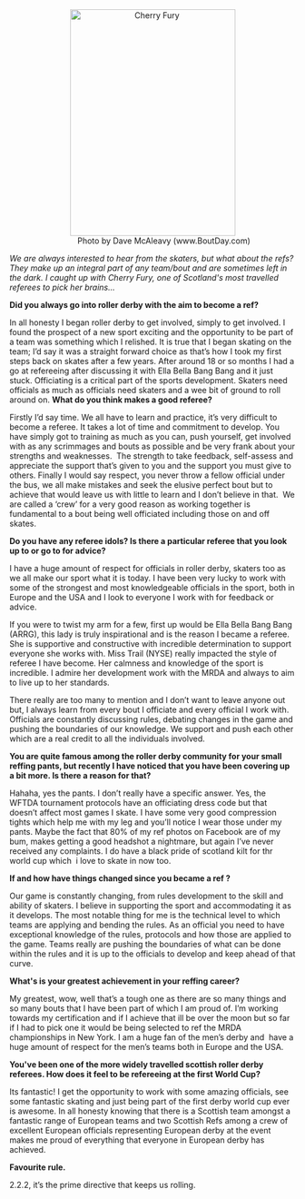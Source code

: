 <html><body><div class="mceTemp mceIEcenter" style="text-align:center;"><dl class="wp-caption aligncenter"><dt class="wp-caption-dt"><a href="http://www.scottishrollerderbyblog.com/2011/10/317384_2247634164423_1655254998_2203563_47769373_n.jpg"><img class="size-full wp-image-294  " title="Cherry Fury" src="http://www.scottishrollerderbyblog.com/2011/10/317384_2247634164423_1655254998_2203563_47769373_n.jpg" alt="Cherry Fury" width="291" height="399"></a></dt><dd class="wp-caption-dd">Photo by Dave McAleavy (www.BoutDay.com)</dd></dl></div>
<em>We are always interested to hear from the skaters, but what about the refs? They make up an integral part of any team/bout and are sometimes left in the dark. I caught up with Cherry Fury, one of Scotland's most travelled referees to pick her brains...</em>

<strong>Did you always go into roller derby with the aim to become a ref?</strong>

In all honesty I began roller derby to get involved, simply to get involved. I found the prospect of a new sport exciting and the opportunity to be part of a team was something which I relished. It is true that I began skating on the team; I’d say it was a straight forward choice as that’s how I took my first steps back on skates after a few years. After around 18 or so months I had a go at refereeing after discussing it with Ella Bella Bang Bang and it just stuck. Officiating is a critical part of the sports development. Skaters need officials as much as officials need skaters and a wee bit of ground to roll around on.
<strong>
What do you think makes a good referee?</strong>

Firstly I’d say time. We all have to learn and practice, it’s very difficult to become a referee. It takes a lot of time and commitment to develop. You have simply got to training as much as you can, push yourself, get involved with as any scrimmages and bouts as possible and be very frank about your strengths and weaknesses.  The strength to take feedback, self-assess and appreciate the support that’s given to you and the support you must give to others. Finally I would say respect, you never throw a fellow official under the bus, we all make mistakes and seek the elusive perfect bout but to achieve that would leave us with little to learn and I don’t believe in that.  We are called a ‘crew’ for a very good reason as working together is fundamental to a bout being well officiated including those on and off skates.
<strong></strong>

<strong>Do you have any referee idols? Is there a particular referee that you look up to or go to for advice?</strong>

I have a huge amount of respect for officials in roller derby, skaters too as we all make our sport what it is today. I have been very lucky to work with some of the strongest and most knowledgeable officials in the sport, both in Europe and the USA and I look to everyone I work with for feedback or advice.

If you were to twist my arm for a few, first up would be Ella Bella Bang Bang (ARRG), this lady is truly inspirational and is the reason I became a referee. She is supportive and constructive with incredible determination to support everyone she works with. Miss Trail (NYSE) really impacted the style of referee I have become. Her calmness and knowledge of the sport is incredible. I admire her development work with the MRDA and always to aim to live up to her standards.

There really are too many to mention and I don’t want to leave anyone out but, I always learn from every bout I officiate and every official I work with. Officials are constantly discussing rules, debating changes in the game and pushing the boundaries of our knowledge. We support and push each other which are a real credit to all the individuals involved.

<strong>You are quite famous among the roller derby community for your small reffing pants, but recently I have noticed that you have been covering up a bit more. Is there a reason for that?</strong>

Hahaha, yes the pants. I don’t really have a specific answer. Yes, the WFTDA tournament protocols have an officiating dress code but that doesn’t affect most games I skate. I have some very good compression tights which help me with my leg and you’ll notice I wear those under my pants. Maybe the fact that 80% of my ref photos on Facebook are of my bum, makes getting a good headshot a nightmare, but again I’ve never received any complaints. I do have a black pride of scotland kilt for thr world cup which  i love to skate in now too.

<strong>If and how have things changed since you became a ref ?</strong>

Our game is constantly changing, from rules development to the skill and ability of skaters. I believe in supporting the sport and accommodating it as it develops. The most notable thing for me is the technical level to which teams are applying and bending the rules. As an official you need to have exceptional knowledge of the rules, protocols and how those are applied to the game. Teams really are pushing the boundaries of what can be done within the rules and it is up to the officials to develop and keep ahead of that curve.

<strong>What's is your greatest achievement in your reffing career?</strong>

My greatest, wow, well that’s a tough one as there are so many things and so many bouts that I have been part of which I am proud of. I’m working towards my certification and if I achieve that ill be over the moon but so far if I had to pick one it would be being selected to ref the MRDA championships in New York. I am a huge fan of the men’s derby and  have a huge amount of respect for the men’s teams both in Europe and the USA.

<strong>You've been one of the more widely travelled scottish roller derby referees. How does it feel to be refereeing at the first World Cup?</strong>

Its fantastic! I get the opportunity to work with some amazing officials, see some fantastic skating and just being part of the first derby world cup ever is awesome. In all honesty knowing that there is a Scottish team amongst a fantastic range of European teams and two Scottish Refs among a crew of excellent European officials representing European derby at the event makes me proud of everything that everyone in European derby has achieved.

<strong>Favourite rule.</strong>

2.2.2, it’s the prime directive that keeps us rolling.</body></html>
